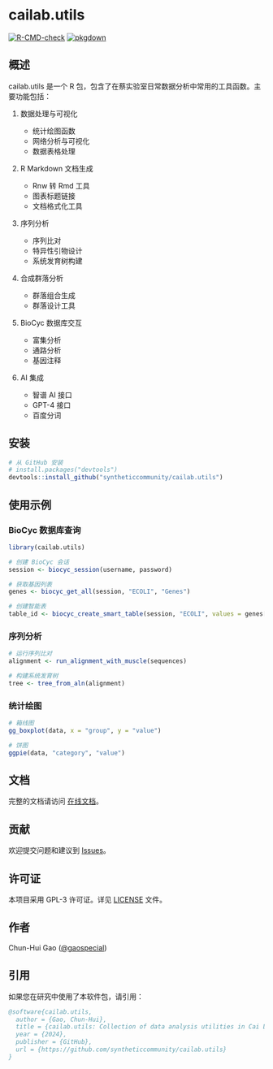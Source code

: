 # cailab.utils

<!-- badges: start -->
[![R-CMD-check](https://github.com/syntheticcommunity/cailab.utils/actions/workflows/R-CMD-check.yaml/badge.svg)](https://github.com/syntheticcommunity/cailab.utils/actions/workflows/R-CMD-check.yaml)
[![pkgdown](https://github.com/syntheticcommunity/cailab.utils/actions/workflows/pkgdown.yaml/badge.svg)](https://github.com/syntheticcommunity/cailab.utils/actions/workflows/pkgdown.yaml)
<!-- badges: end -->

## 概述

cailab.utils 是一个 R 包，包含了在蔡实验室日常数据分析中常用的工具函数。主要功能包括：

1. 数据处理与可视化
   - 统计绘图函数
   - 网络分析与可视化
   - 数据表格处理

2. R Markdown 文档生成
   - Rnw 转 Rmd 工具
   - 图表标题链接
   - 文档格式化工具

3. 序列分析
   - 序列比对
   - 特异性引物设计
   - 系统发育树构建

4. 合成群落分析
   - 群落组合生成
   - 群落设计工具

5. BioCyc 数据库交互
   - 富集分析
   - 通路分析
   - 基因注释

6. AI 集成
   - 智谱 AI 接口
   - GPT-4 接口
   - 百度分词

## 安装

```r
# 从 GitHub 安装
# install.packages("devtools")
devtools::install_github("syntheticcommunity/cailab.utils")
```

## 使用示例

### BioCyc 数据库查询

```r
library(cailab.utils)

# 创建 BioCyc 会话
session <- biocyc_session(username, password)

# 获取基因列表
genes <- biocyc_get_all(session, "ECOLI", "Genes")

# 创建智能表
table_id <- biocyc_create_smart_table(session, "ECOLI", values = genes[1:10])
```

### 序列分析

```r
# 运行序列比对
alignment <- run_alignment_with_muscle(sequences)

# 构建系统发育树
tree <- tree_from_aln(alignment)
```

### 统计绘图

```r
# 箱线图
gg_boxplot(data, x = "group", y = "value")

# 饼图
ggpie(data, "category", "value")
```

## 文档

完整的文档请访问 [在线文档](https://syntheticcommunity.github.io/cailab.utils/)。

## 贡献

欢迎提交问题和建议到 [Issues](https://github.com/syntheticcommunity/cailab.utils/issues)。

## 许可证

本项目采用 GPL-3 许可证。详见 [LICENSE](LICENSE) 文件。

## 作者

Chun-Hui Gao ([@gaospecial](https://github.com/gaospecial))

## 引用

如果您在研究中使用了本软件包，请引用：

```bibtex
@software{cailab.utils,
  author = {Gao, Chun-Hui},
  title = {cailab.utils: Collection of data analysis utilities in Cai Lab @ HZAU},
  year = {2024},
  publisher = {GitHub},
  url = {https://github.com/syntheticcommunity/cailab.utils}
}
``` 